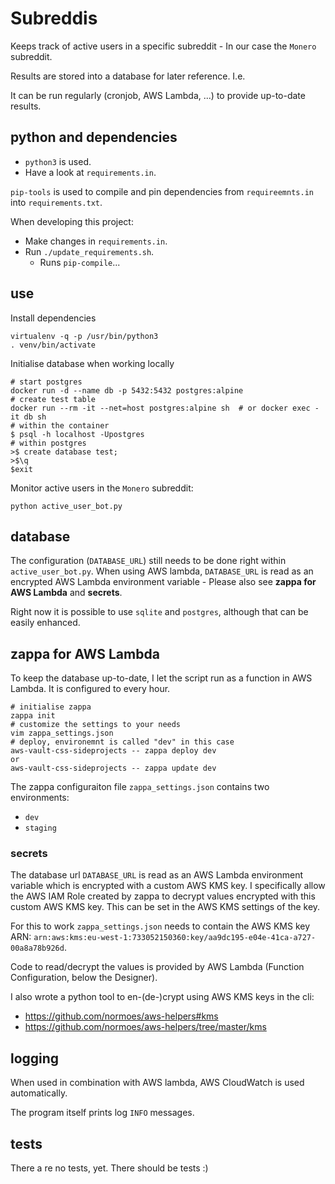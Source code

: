 # Subreddis

Keeps track of active users in a specific subreddit - In our case the `Monero` subreddit.

Results are stored into a database for later reference. I.e.

It can be run regularly (cronjob, AWS Lambda, ...) to provide up-to-date results.

## python and dependencies

* `python3` is used.
* Have a look at `requirements.in`.

`pip-tools` is used to compile and pin dependencies from `requireemnts.in` into `requirements.txt`.

When developing this project:
* Make changes in `requirements.in`.
* Run `./update_requirements.sh`.
  - Runs `pip-compile`...

## use

Install dependencies
```
virtualenv -q -p /usr/bin/python3
. venv/bin/activate
```

Initialise database when working locally
```
# start postgres
docker run -d --name db -p 5432:5432 postgres:alpine
# create test table
docker run --rm -it --net=host postgres:alpine sh  # or docker exec -it db sh
# within the container
$ psql -h localhost -Upostgres
# within postgres
>$ create database test;
>$\q
$exit
```

Monitor active users in the `Monero` subreddit:
```
python active_user_bot.py
```

## database

The configuration (`DATABASE_URL`) still needs to be done right within `active_user_bot.py`.
When using AWS lambda, `DATABASE_URL` is read as an encrypted AWS Lambda environment variable - Please also see **zappa for AWS Lambda** and **secrets**.

Right now it is possible to use `sqlite` and `postgres`, although that can be easily enhanced.

## zappa for AWS Lambda

To keep the database up-to-date, I let the script run as a function in AWS Lambda.
It is configured to every hour.

```
# initialise zappa
zappa init
# customize the settings to your needs
vim zappa_settings.json
# deploy, environemnt is called "dev" in this case
aws-vault-css-sideprojects -- zappa deploy dev
or
aws-vault-css-sideprojects -- zappa update dev
```

The zappa configuraiton file `zappa_settings.json` contains two environments:
* `dev`
* `staging`

### secrets

The database url `DATABASE_URL` is read as an AWS Lambda environment variable which is encrypted with a custom AWS KMS key.
I specifically allow the AWS IAM Role created by zappa to decrypt values encrypted with this custom AWS KMS key.
This can be set in the AWS KMS settings of the key.

For this to work `zappa_settings.json` needs to contain the AWS KMS key ARN: `arn:aws:kms:eu-west-1:733052150360:key/aa9dc195-e04e-41ca-a727-00a8a78b926d`.

Code to read/decrypt the values is provided by AWS Lambda (Function Configuration, below the Designer).

I also wrote a python tool to en-(de-)crypt using AWS KMS keys in the cli:
* https://github.com/normoes/aws-helpers#kms
* https://github.com/normoes/aws-helpers/tree/master/kms


## logging

When used in combination with AWS lambda, AWS CloudWatch is used automatically.

The program itself prints log `INFO` messages.

## tests

There a re no tests, yet. There should be tests :)
